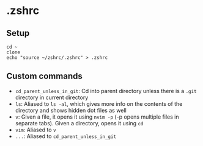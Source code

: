 # .zshrc

## Setup

```
cd ~
clone
echo "source ~/zshrc/.zshrc" > .zshrc
```

## Custom commands

- `cd_parent_unless_in_git`: Cd into parent directory unless there is a `.git` directory in current directory
- `ls`: Aliased to `ls -al`, which gives more info on the contents of the directory and shows hidden dot files as well
- `v`: Given a file, it opens it using `nvim -p` (-p opens multiple files in separate tabs). Given a directory, opens it using `cd`
- `vim`: Aliased to `v`
- `...`: Aliased to `cd_parent_unless_in_git`
